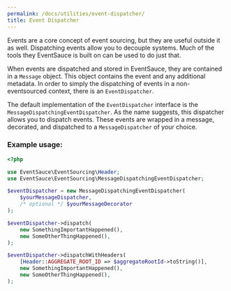 ```yaml
---
permalink: /docs/utilities/event-dispatcher/
title: Event Dispatcher
---
```


Events are a core concept of event sourcing, but they are useful
outside it as well. Dispatching events allow you to decouple systems.
Much of the tools they EventSauce is built on can be used to do just that.

When events are dispatched and stored in EventSauce, they are contained in
a `Message` object. This object contains the event and any additional
metadata. In order to simply the dispatching of events in a non-eventsourced
context, there is an `EventDispatcher`.

The default implementation of the `EventDispatcher` interface is the
`MessageDispatchingEventDispatcher`. As the name suggests, this dispatcher
allows you to dispatch events. These events are wrapped in a message, decorated,
and dispatched to a `MessageDispatcher` of your choice.

### Example usage:

```php
<?php

use EventSauce\EventSourcing\Header;
use EventSauce\EventSourcing\MessageDispatchingEventDispatcher;

$eventDispatcher = new MessageDispatchingEventDispatcher(
    $yourMessageDispatcher,
    /* optional */ $yourMessageDecorator
);

$eventDispatcher->dispatch(
    new SomethingImportantHappened(),
    new SomeOtherThingHappened(),
);

$eventDispatcher->dispatchWithHeaders(
    [Header::AGGREGATE_ROOT_ID => $aggregateRootId->toString()],
    new SomethingImportantHappened(),
    new SomeOtherThingHappened(),
);
```
